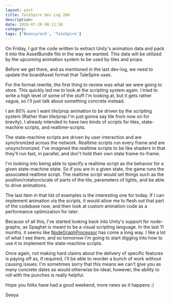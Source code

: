 ```yaml
---
layout: post
title: TaleSpire Dev Log 204
description:
date: 2020-07-20 00:11:50
category:
tags: ['Bouncyrock', 'TaleSpire']
---
```


On Friday, I got the code written to extract Unity's animation data and pack it into the AssetBundle file in the way we wanted. This data will be utilized by the upcoming animation system to be used by tiles and props.

Before we get there, and as mentioned in the last dev-log, we need to update the boardAsset format that TaleSpire uses. 

For the format rewrite, the first thing to review was what we were going to store. This quickly led me to look at the scripting system again. I tried to write a high level of some of the stuff I'm looking at, but it gets rather vague, so I'll just talk about something concrete instead.

I am 80% sure I want tile/prop animation to be driven by the scripting system (Rather than tile/prop I'm just gonna say tile from now on for brevity). I already intended to have two kinds of scripts for tiles, state-machine scripts, and realtime-scripts.

The state-machine scripts are driven by user interaction and are synchronized across the network. Realtime scripts run every frame and are unsynchronized. I've imagined the realtime scripts to be like shaders in that they'll run fast, in parallel, and don't hold their own state frame-to-frame. 

I'm looking into being able to specify a realtime script as the behavior for a given state-machine state. So if you are in a given state, the game runs the associated realtime script. The realtime script would set things such as the position/rotation/scale of parts of the tile, parameters of lights, and be able to drive animations.

The last item in that list of examples is the interesting one for today. If I can implement animation via the scripts, it would allow me to flesh out that part of the codebase now, and then look at custom animation code as a performance optimization for later.

Because of all this, I've started looking back into Unity's support for node-graphs, as Spaghet is meant to be a visual scripting language. In the last 11 months, it seems like [NodeGraphProcessor](https://github.com/alelievr/NodeGraphProcessor) has come a long way. I like a lot of what I see there, and so tomorrow I'm going to start digging into how to use it to implement the state-machine scripts. 

Once again, not making hard claims about the delivery of specific features is paying off as, if required, I'll be able to reorder a bunch of work without causing issues. I'm sometimes sorry that this means we can't give you as many concrete dates as would otherwise be ideal; however, the ability to roll with the punches is really helpful.

Hope you folks have had a good weekend, more news as it happens :)

Seeya
